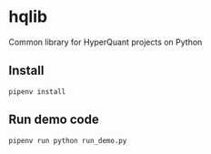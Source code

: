 # hqlib
Common library for HyperQuant projects on Python

## Install

    pipenv install

## Run demo code

    pipenv run python run_demo.py
